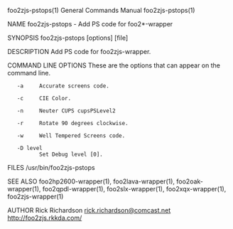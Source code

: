 foo2zjs-pstops(1)                                                                        General Commands Manual                                                                        foo2zjs-pstops(1)

NAME
       foo2zjs-pstops - Add PS code for foo2*-wrapper

SYNOPSIS
       foo2zjs-pstops [options] [file]

DESCRIPTION
       Add PS code for foo2zjs-wrapper.

COMMAND LINE OPTIONS
       These are the options that can appear on the command line.

       -a     Accurate screens code.

       -c     CIE Color.

       -n     Neuter CUPS cupsPSLevel2

       -r     Rotate 90 degrees clockwise.

       -w     Well Tempered Screens code.

       -D level
              Set Debug level [0].

FILES
       /usr/bin/foo2zjs-pstops

SEE ALSO
       foo2hp2600-wrapper(1), foo2lava-wrapper(1), foo2oak-wrapper(1), foo2qpdl-wrapper(1), foo2slx-wrapper(1), foo2xqx-wrapper(1), foo2zjs-wrapper(1)

AUTHOR
       Rick Richardson <rick.richardson@comcast.net>
       http://foo2zjs.rkkda.com/

